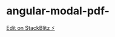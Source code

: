 # angular-modal-pdf-

[Edit on StackBlitz ⚡️](https://stackblitz.com/edit/angular-modal-pdf-aazek8)
